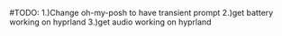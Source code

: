 #TODO:
1.)Change oh-my-posh to have transient prompt
2.)get battery working on hyprland
3.)get audio working on hyprland

